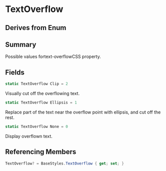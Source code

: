 # TextOverflow

## Derives from Enum

## Summary

Possible values fortext-overflowCSS property.
## Fields

```c#
static TextOverflow Clip = 2
```
Visually cut off the overflowing text.
```c#
static TextOverflow Ellipsis = 1
```
Replace part of the text near the overflow point with ellipsis, and cut off the rest.
```c#
static TextOverflow None = 0
```
Display overflown text.
## Referencing Members

```c#
TextOverflow? = BaseStyles.TextOverflow { get; set; } 
```
